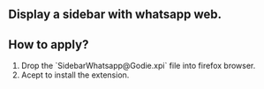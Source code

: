 ## Display  a sidebar with whatsapp web.

## How to apply?
<ol><li>Drop the `SidebarWhatsapp@Godie.xpi` file into firefox browser.</li>
 <li>Acept to install the extension.</li></ol>
